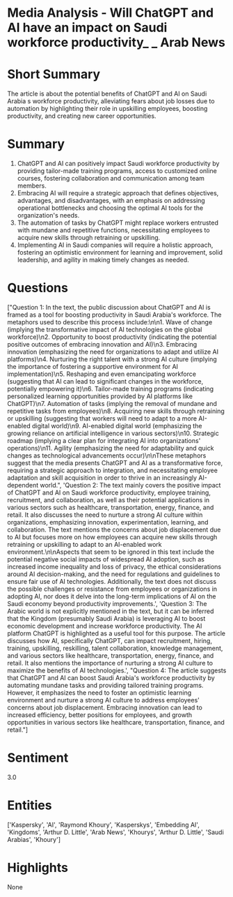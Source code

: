 # Media Analysis - Will ChatGPT and AI have an impact on Saudi workforce productivity_ _ Arab News

# Short Summary
The article is about the potential benefits of ChatGPT and AI on Saudi Arabia s workforce productivity, alleviating fears about job losses due to automation by highlighting their role in upskilling employees, boosting productivity, and creating new career opportunities.

# Summary
1. ChatGPT and AI can positively impact Saudi workforce productivity by providing tailor-made training programs, access to customized online courses, fostering collaboration and communication among team members.
2. Embracing AI will require a strategic approach that defines objectives, advantages, and disadvantages, with an emphasis on addressing operational bottlenecks and choosing the optimal AI tools for the organization's needs.
3. The automation of tasks by ChatGPT might replace workers entrusted with mundane and repetitive functions, necessitating employees to acquire new skills through retraining or upskilling.
4. Implementing AI in Saudi companies will require a holistic approach, fostering an optimistic environment for learning and improvement, solid leadership, and agility in making timely changes as needed.

# Questions
["Question 1: In the text, the public discussion about ChatGPT and AI is framed as a tool for boosting productivity in Saudi Arabia's workforce. The metaphors used to describe this process include:\n\n1. Wave of change (implying the transformative impact of AI technologies on the global workforce)\n2. Opportunity to boost productivity (indicating the potential positive outcomes of embracing innovation and AI)\n3. Embracing innovation (emphasizing the need for organizations to adapt and utilize AI platforms)\n4. Nurturing the right talent with a strong AI culture (implying the importance of fostering a supportive environment for AI implementation)\n5. Reshaping and even emancipating workforce (suggesting that AI can lead to significant changes in the workforce, potentially empowering it)\n6. Tailor-made training programs (indicating personalized learning opportunities provided by AI platforms like ChatGPT)\n7. Automation of tasks (implying the removal of mundane and repetitive tasks from employees)\n8. Acquiring new skills through retraining or upskilling (suggesting that workers will need to adapt to a more AI-enabled digital world)\n9. AI-enabled digital world (emphasizing the growing reliance on artificial intelligence in various sectors)\n10. Strategic roadmap (implying a clear plan for integrating AI into organizations' operations)\n11. Agility (emphasizing the need for adaptability and quick changes as technological advancements occur)\n\nThese metaphors suggest that the media presents ChatGPT and AI as a transformative force, requiring a strategic approach to integration, and necessitating employee adaptation and skill acquisition in order to thrive in an increasingly AI-dependent world.", 'Question 2: The text mainly covers the positive impact of ChatGPT and AI on Saudi workforce productivity, employee training, recruitment, and collaboration, as well as their potential applications in various sectors such as healthcare, transportation, energy, finance, and retail. It also discusses the need to nurture a strong AI culture within organizations, emphasizing innovation, experimentation, learning, and collaboration. The text mentions the concerns about job displacement due to AI but focuses more on how employees can acquire new skills through retraining or upskilling to adapt to an AI-enabled work environment.\n\nAspects that seem to be ignored in this text include the potential negative social impacts of widespread AI adoption, such as increased income inequality and loss of privacy, the ethical considerations around AI decision-making, and the need for regulations and guidelines to ensure fair use of AI technologies. Additionally, the text does not discuss the possible challenges or resistance from employees or organizations in adopting AI, nor does it delve into the long-term implications of AI on the Saudi economy beyond productivity improvements.', 'Question 3: The Arabic world is not explicitly mentioned in the text, but it can be inferred that the Kingdom (presumably Saudi Arabia) is leveraging AI to boost economic development and increase workforce productivity. The AI platform ChatGPT is highlighted as a useful tool for this purpose. The article discusses how AI, specifically ChatGPT, can impact recruitment, hiring, training, upskilling, reskilling, talent collaboration, knowledge management, and various sectors like healthcare, transportation, energy, finance, and retail. It also mentions the importance of nurturing a strong AI culture to maximize the benefits of AI technologies.', "Question 4: The article suggests that ChatGPT and AI can boost Saudi Arabia's workforce productivity by automating mundane tasks and providing tailored training programs. However, it emphasizes the need to foster an optimistic learning environment and nurture a strong AI culture to address employees' concerns about job displacement. Embracing innovation can lead to increased efficiency, better positions for employees, and growth opportunities in various sectors like healthcare, transportation, finance, and retail."]

# Sentiment
3.0

# Entities
['Kaspersky', 'AI', 'Raymond Khoury', 'Kasperskys', 'Embedding AI', 'Kingdoms', 'Arthur D. Little', 'Arab News', 'Khourys', 'Arthur D. Little', 'Saudi Arabias', 'Khoury']

# Highlights
None

